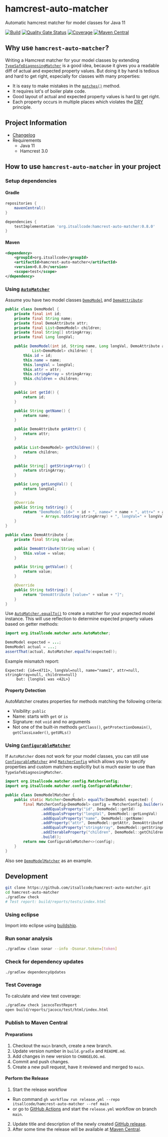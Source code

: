 # hamcrest-auto-matcher

Automatic hamcrest matcher for model classes for Java 11

[![Build](https://github.com/itsallcode/hamcrest-auto-matcher/actions/workflows/build.yml/badge.svg)](https://github.com/itsallcode/hamcrest-auto-matcher/actions/workflows/build.yml)
[![Quality Gate Status](https://sonarcloud.io/api/project_badges/measure?project=org.itsallcode%3Ahamcrest-auto-matcher&metric=alert_status)](https://sonarcloud.io/dashboard?id=org.itsallcode%3Ahamcrest-auto-matcher)
[![Coverage](https://sonarcloud.io/api/project_badges/measure?project=org.itsallcode%3Ahamcrest-auto-matcher&metric=coverage)](https://sonarcloud.io/dashboard?id=org.itsallcode%3Ahamcrest-auto-matcher)
[![Maven Central](https://img.shields.io/maven-central/v/org.itsallcode/hamcrest-auto-matcher)](https://search.maven.org/artifact/org.itsallcode/hamcrest-auto-matcher)

## Why use `hamcrest-auto-matcher`?

Writing a Hamcrest matcher for your model classes by extending [`TypeSafeDiagnosingMatcher`](https://hamcrest.org/JavaHamcrest/javadoc/3.0/org/hamcrest/TypeSafeDiagnosingMatcher.html) is a good idea, because it gives you a readable diff of actual and expected property values. But doing it by hand is tedious and hard to get right, especially for classes with many properties:
* It is easy to make mistakes in the [`matches()`](https://hamcrest.org/JavaHamcrest/javadoc/3.0/org/hamcrest/TypeSafeDiagnosingMatcher.html#matches%28java.lang.Object%29) method.
* It requires lot's of boiler plate code.
* Good layout of actual and expected property values is hard to get right.
* Each property occurs in multiple places which violates the [DRY](https://en.wikipedia.org/wiki/Don't_repeat_yourself) principle.

## Project Information

* [Changelog](CHANGELOG.md)
* Requirements
  * Java 11
  * Hamcrest 3.0

## How to use `hamcrest-auto-matcher` in your project

### Setup dependencies

#### Gradle

```groovy
repositories {
    mavenCentral()
}

dependencies {
    testImplementation 'org.itsallcode:hamcrest-auto-matcher:0.8.0'
}
```

#### Maven
```xml
<dependency>
    <groupId>org.itsallcode</groupId>
    <artifactId>hamcrest-auto-matcher</artifactId>
    <version>0.8.0</version>
    <scope>test</scope>
</dependency>
```

### Using [`AutoMatcher`](src/main/java/org/itsallcode/matcher/auto/AutoMatcher.java)

Assume you have two model classes [`DemoModel`](src/test/java/org/itsallcode/matcher/model/DemoModel.java) and [`DemoAttribute`](src/test/java/org/itsallcode/matcher/model/DemoAttribute.java):

```java
public class DemoModel {
    private final int id;
    private final String name;
    private final DemoAttribute attr;
    private final List<DemoModel> children;
    private final String[] stringArray;
    private final Long longVal;

    public DemoModel(int id, String name, Long longVal, DemoAttribute attr, String[] stringArray,
            List<DemoModel> children) {
        this.id = id;
        this.name = name;
        this.longVal = longVal;
        this.attr = attr;
        this.stringArray = stringArray;
        this.children = children;
    }

    public int getId() {
        return id;
    }

    public String getName() {
        return name;
    }

    public DemoAttribute getAttr() {
        return attr;
    }

    public List<DemoModel> getChildren() {
        return children;
    }

    public String[] getStringArray() {
        return stringArray;
    }

    public Long getLongVal() {
        return longVal;
    }

    @Override
    public String toString() {
        return "DemoModel [id=" + id + ", name=" + name + ", attr=" + attr + ", children=" + children + ", stringArray="
                + Arrays.toString(stringArray) + ", longVal=" + longVal + "]";
    }
}

public class DemoAttribute {
    private final String value;

    public DemoAttribute(String value) {
        this.value = value;
    }

    public String getValue() {
        return value;
    }

    @Override
    public String toString() {
        return "DemoAttribute [value=" + value + "]";
    }
}
```

Use [`AutoMatcher.equalTo()`](src/main/java/org/itsallcode/matcher/auto/AutoMatcher.java) to create a matcher for your expected model instance. This will use reflection to determine expected property values based on getter methods:

```java
import org.itsallcode.matcher.auto.AutoMatcher;

DemoModel expected = ...;
DemoModel actual = ...;
assertThat(actual, AutoMatcher.equalTo(expected));
```

Example mismatch report:
```
Expected: {id=<4711>, longVal=null, name="name1", attr=null, stringArray=null, children=null}
     but: {longVal was <42L>}
```

#### Property Detection

AutoMatcher creates properties for methods matching the following criteria:

* Visibility: `public`
* Name: starts with `get` or `is`
* Signature: not `void` and no arguments
* Not one of the built-in methods `getClass()`, `getProtectionDomain()`, `getClassLoader()`, `getURLs()`

### Using [`ConfigurableMatcher`](src/main/java/org/itsallcode/matcher/config/ConfigurableMatcher.java)
If `AutoMatcher` does not work for your model classes, you can still use [`ConfigurableMatcher`](src/main/java/org/itsallcode/matcher/config/ConfigurableMatcher.java) and [`MatcherConfig`](src/main/java/org/itsallcode/matcher/config/MatcherConfig.java) which allows you to specify properties and custom matchers explicitly but is much easier to use than `TypeSafeDiagnosingMatcher`.

```java
import org.itsallcode.matcher.config.MatcherConfig;
import org.itsallcode.matcher.config.ConfigurableMatcher;

public class DemoModelMatcher {
    public static Matcher<DemoModel> equalTo(DemoModel expected) {
        final MatcherConfig<DemoModel> config = MatcherConfig.builder(expected)
                .addEqualsProperty("id", DemoModel::getId)
                .addEqualsProperty("longVal", DemoModel::getLongVal)
                .addEqualsProperty("name", DemoModel::getName)
                .addProperty("attr", DemoModel::getAttr, DemoAttributeMatcher::equalTo)
                .addEqualsProperty("stringArray", DemoModel::getStringArray)
                .addIterableProperty("children", DemoModel::getChildren, DemoModelMatcher::equalTo)
                .build();
        return new ConfigurableMatcher<>(config);
    }
}
```
Also see [`DemoModelMatcher`](src/test/java/org/itsallcode/matcher/model/DemoModelMatcher.java) as an example.

## Development

```sh
git clone https://github.com/itsallcode/hamcrest-auto-matcher.git
cd hamcrest-auto-matcher
./gradlew check
# Test report: build/reports/tests/index.html
```

### Using eclipse

Import into eclipse using [buildship](https://projects.eclipse.org/projects/tools.buildship).

### Run sonar analysis

```sh
./gradlew clean sonar --info -Dsonar.token=[token]
```

### Check for dependency updates

```sh
./gradlew dependencyUpdates
```

### Test Coverage

To calculate and view test coverage:

```sh
./gradlew check jacocoTestReport
open build/reports/jacoco/test/html/index.html
```

### Publish to Maven Central

#### Preparations

1. Checkout the `main` branch, create a new branch.
2. Update version number in `build.gradle` and `README.md`.
3. Add changes in new version to `CHANGELOG.md`.
4. Commit and push changes.
5. Create a new pull request, have it reviewed and merged to `main`.

#### Perform the Release

1. Start the release workflow
  * Run command `gh workflow run release.yml --repo itsallcode/hamcrest-auto-matcher --ref main`
  * or go to [GitHub Actions](https://github.com/itsallcode/hamcrest-auto-matcher/actions/workflows/release.yml) and start the `release.yml` workflow on branch `main`.
2. Update title and description of the newly created [GitHub release](https://github.com/itsallcode/hamcrest-auto-matcher/releases).
3. After some time the release will be available at [Maven Central](https://repo1.maven.org/maven2/org/itsallcode/hamcrest-auto-matcher/).
